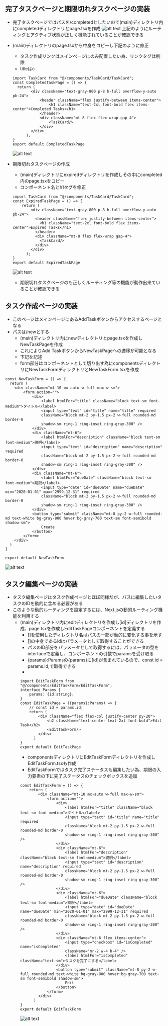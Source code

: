 ## 完了タスクページと期限切れタスクページの実装
- 完了タスクページではパスを/completedとしたいので(main)ディレクトリ内にcompletedディレクトリとpage.tsxを作成
![alt text](image-8.png)
上記のようにルーティングとアクティブ状態が正しく機能されていることが確認できる
- (main)ディレクトリのpage.tsxから中身をコピーし下記のように修正
    - タスク作成リンクはメインページにのみ配置したい為、リンクタグは削除
    - titleはc
    ```
    import TaskCard from "@/components/TaskCard/TaskCard";
    const CompletedTaskPage = () => {
      return (
            <div className="text-gray-800 p-8 h-full overflow-y-auto pb-24">
                <header className="flex justify-between items-center">
                    <h1 className="text-2xl font-bold flex items-center">Completed Tasks</h1>
                </header>
                <div className="mt-8 flex flex-wrap gap-4">
                    <TaskCard/>
                </div>
            </div>
          );
    }
    export default CompletedTaskPage
    ```
    ![alt text](image-9.png)

- 期限切れタスクページの作成
    - (main)ディレクトリにexpiredディレクトリを作成しその中にcompleted内のpage.tsxをコピー
    - コンポーネント名とh1タグを修正
    ```
    import TaskCard from "@/components/TaskCard/TaskCard";
    const ExpiredTaskPage = () => {
        return (
            <div className="text-gray-800 p-8 h-full overflow-y-auto pb-24">
              <header className="flex justify-between items-center">
                <h1 className="text-2xl font-bold flex items-center">Expired Tasks</h1>
              </header>
              <div className="mt-8 flex flex-wrap gap-4">
                <TaskCard/>
              </div>
            </div>
          );
    }
    export default ExpiredTaskPage
    ```
    ![alt text](image-10.png)
    - 期限切れタスクページのも正しくルーティング等の機能が動作出来ていることが確認できる

## タスク作成ページの実装
- このページはメインページにあるAddTaskボタンからアクセスするページとなる
- パスは/newとする
    - (main)ディレクトリ内にnewディレクトリとpage.tsxを作成しNewTaskPageを作成
    - これによりAdd TaskボタンからNewTaskPageへの遷移が可能となる
    - 下記を記述
    - form部分はコンポーネントとして切り出す為にcomponentsディレクトリにNewTaskFormディレクトリとNewTaskForm.tsxを作成
```
const NewTaskForm = () => {
  return (
    <div className="mt-10 mx-auto w-full max-w-sm">
        <form action="">
            <div>
                <label htmlFor="title" className="block text-sm font-medium">タイトル</label>
                <input type="text" id="title" name="title" required
                className="block mt-2 py-1.5 px-2 w-full rounded-md border-0
                shadow-sm ring-1 ring-inset ring-gray-300" />
            </div>
            <div className="mt-6">
                <label htmlFor="description" className="block text-sm font-medium">説明</label>
                <input type="text" id="description" name="description" required
                className="block mt-2 py-1.5 px-2 w-full rounded-md border-0
                shadow-sm ring-1 ring-inset ring-gray-300" />
            </div>
            <div className="mt-6">
                <label htmlFor="dueDate" className="block text-sm font-medium">期限</label>
                <input type="date" id="dueDate" name="dueDate" min="2020-01-01" max="2999-12-31" required
                className="block mt-2 py-1.5 px-2 w-full rounded-md border-0
                shadow-sm ring-1 ring-inset ring-gray-300" />
            </div>
            <button type="submit" className="mt-8 py-2 w-full rounded-md text-white bg-gray-800 hover:bg-gray-700 text-sm font-semibold shadow-sm">
                Create
            </button>
        </form>
    </div>
  )
}

export default NewTaskForm
```
![alt text](image-11.png)


## タスク編集ページの実装
- タスク編集ページはタスク作成ページとほぼ同様だが、パスに編集したいタスクのIDを動的に含める必要がある
- このような動的ルーティングを設定するには、Next.jsの動的ルーティング機能を利用する
    - (main)ディレクトリ内にeditディレクトリを作成し[id]ディレクトリを作成、page.tsxを作成しEditTaskPageコンポーネントを定義する
        - []を使用したディレクトリ名はパスの一部が動的に変化する事を示す
        - []の中身であるidはパラメータとして取得することができる
        - パスのID部分をパラメータとして取得するには、パラメータの型をinterfaceで定義し、コンポーネントの引数でparamsを受け取る
        - {params}:Paramsの{params}に[id]が含まれているので、const id = params.id;で取得できる
        - 
        ```
        import EditTaskForm from "@/components/EditTaskForm/EditTaskForm";
        interface Params {
            params: {id:string};
        }
        const EditTaskPage = ({params}:Params) => {
            // const id = params.id;
            return (
                <div className="flex flex-col justify-center py-20">
                    <h2 className="text-center text-2xl font-bold">Edit Task</h2>
                    <EditTaskForm/>
                </div>
              )
        }
        export default EditTaskPage
        ```
        - componentsディレクトリにEditTaskFormディレクトリを作成しEditTaskForm.tsxも作成
        - EditTaskFormではタスク完了ステータスも編集したい為、期限の入力要素の下に完了ステータスのチェックボックスを追加
        ```       
        const EditTaskForm = () => {
            return (
                <div className="mt-10 mx-auto w-full max-w-sm">
                    <form action="">
                        <div>
                            <label htmlFor="title" className="block text-sm font-medium">タイトル</label>
                            <input type="text" id="title" name="title" required
                            className="block mt-2 py-1.5 px-2 w-full rounded-md border-0
                            shadow-sm ring-1 ring-inset ring-gray-300" />
                        </div>
                        <div className="mt-6">
                            <label htmlFor="description" className="block text-sm font-medium">説明</label>
                            <input type="text" id="description" name="description" required
                            className="block mt-2 py-1.5 px-2 w-full rounded-md border-0
                            shadow-sm ring-1 ring-inset ring-gray-300" />
                        </div>
                        <div className="mt-6">
                            <label htmlFor="dueDate" className="block text-sm font-medium">期限</label>
                            <input type="date" id="dueDate" name="dueDate" min="2020-01-01" max="2999-12-31" required
                            className="block mt-2 py-1.5 px-2 w-full rounded-md border-0
                            shadow-sm ring-1 ring-inset ring-gray-300" />
                        </div>
                        <div className="mt-6 flex items-center">
                            <input type="checkbox" id="isCompleted" name="isCompleted"
                            className="mr-2 w-4 h-4" />
                            <label htmlFor="isCompleted" className="text-sm">タスクを完了にする</label>
                        </div>
                        <button type="submit" className="mt-8 py-2 w-full rounded-md text-white bg-gray-800 hover:bg-gray-700 text-sm font-semibold shadow-sm">
                            Edit
                        </button>
                    </form>
                </div>
              )
        }
        export default EditTaskForm
        ```
        ![alt text](image-12.png)
